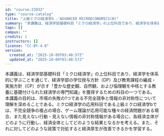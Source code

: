 ```yaml
---
id: "course:23932"
type: "course-catalog"
title: "上級ミクロ経済学b ／ADVANCED MICROECONOMICS(B)"
summary: "本講義は、経済学部基礎科目「ミクロ経済学」の上位科目であり、経済学を体系的に学ぶことを通じて、経済学部の学位授与方針（DP）及び教育課程の編成・実施方針（CP）が示す「豊かな歴史観、自然観、および倫理観を中核とする教養に基礎付けられた経済学…"
tags: []
campus: ""
credits: 2
instructors: []
license: "CC-BY-4.0"
version:
  created_at: "2025-10-09T03:48:57Z"
  updated_at: "2025-10-09T03:48:57Z"
---
```

本講義は、経済学部基礎科目「ミクロ経済学」の上位科目であり、経済学を体系的に学ぶことを通じて、経済学部の学位授与方針（DP）及び教育課程の編成・実施方針（CP）が示す「豊かな歴史観、自然観、および倫理観を中核とする教養に基礎付けられた経済学の専門知識」を獲得するための科目の一つである。 本講義の目的は、市場の失敗の1つである不完全競争と情報の非対称性について理解を深めることである。ミクロ経済学の応用科目である上級ミクロ経済学bでは、不完全競争の複占の場合、ゲーム理論が応用可能な種々の経済問題がある場合、また見えない行動・見えない情報の非対称情報がある場合に、各経済主体がどのように行動し、経済全体としてどのような結果となるかを考える。また、それに対してどのような政策で対処すると経済厚生が改善できるかを学習する。
